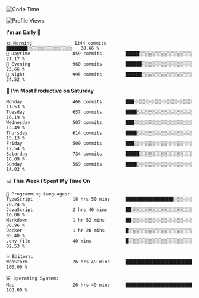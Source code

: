 <!--START_SECTION:waka-->
![Code Time](http://img.shields.io/badge/Code%20Time-2%2C860%20hrs%2058%20mins-blue)

![Profile Views](http://img.shields.io/badge/Profile%20Views-0-blue)

**I'm an Early 🐤** 

```text
🌞 Morning                1244 commits        ████████░░░░░░░░░░░░░░░░░   30.66 % 
🌆 Daytime                859 commits         █████░░░░░░░░░░░░░░░░░░░░   21.17 % 
🌃 Evening                960 commits         ██████░░░░░░░░░░░░░░░░░░░   23.66 % 
🌙 Night                  995 commits         ██████░░░░░░░░░░░░░░░░░░░   24.52 % 
```
📅 **I'm Most Productive on Saturday** 

```text
Monday                   468 commits         ███░░░░░░░░░░░░░░░░░░░░░░   11.53 % 
Tuesday                  657 commits         ████░░░░░░░░░░░░░░░░░░░░░   16.19 % 
Wednesday                507 commits         ███░░░░░░░░░░░░░░░░░░░░░░   12.49 % 
Thursday                 614 commits         ████░░░░░░░░░░░░░░░░░░░░░   15.13 % 
Friday                   509 commits         ███░░░░░░░░░░░░░░░░░░░░░░   12.54 % 
Saturday                 734 commits         █████░░░░░░░░░░░░░░░░░░░░   18.09 % 
Sunday                   569 commits         ████░░░░░░░░░░░░░░░░░░░░░   14.02 % 
```


📊 **This Week I Spent My Time On** 

```text
💬 Programming Languages: 
TypeScript               18 hrs 50 mins      ██████████████████░░░░░░░   70.24 % 
JavaScript               2 hrs 40 mins       ██░░░░░░░░░░░░░░░░░░░░░░░   10.00 % 
Markdown                 1 hr 52 mins        ██░░░░░░░░░░░░░░░░░░░░░░░   06.96 % 
Docker                   1 hr 26 mins        █░░░░░░░░░░░░░░░░░░░░░░░░   05.40 % 
.env file                40 mins             █░░░░░░░░░░░░░░░░░░░░░░░░   02.53 % 

🔥 Editors: 
WebStorm                 26 hrs 49 mins      █████████████████████████   100.00 % 

💻 Operating System: 
Mac                      26 hrs 49 mins      █████████████████████████   100.00 % 
```


<!--END_SECTION:waka-->
